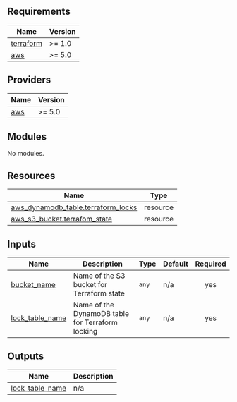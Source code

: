 ## Requirements

| Name | Version |
|------|---------|
| <a name="requirement_terraform"></a> [terraform](#requirement\_terraform) | >= 1.0 |
| <a name="requirement_aws"></a> [aws](#requirement\_aws) | >= 5.0 |

## Providers

| Name | Version |
|------|---------|
| <a name="provider_aws"></a> [aws](#provider\_aws) | >= 5.0 |

## Modules

No modules.

## Resources

| Name | Type |
|------|------|
| [aws_dynamodb_table.terraform_locks](https://registry.terraform.io/providers/hashicorp/aws/latest/docs/resources/dynamodb_table) | resource |
| [aws_s3_bucket.terrafom_state](https://registry.terraform.io/providers/hashicorp/aws/latest/docs/resources/s3_bucket) | resource |

## Inputs

| Name | Description | Type | Default | Required |
|------|-------------|------|---------|:--------:|
| <a name="input_bucket_name"></a> [bucket\_name](#input\_bucket\_name) | Name of the S3 bucket for Terraform state | `any` | n/a | yes |
| <a name="input_lock_table_name"></a> [lock\_table\_name](#input\_lock\_table\_name) | Name of the DynamoDB table for Terraform locking | `any` | n/a | yes |

## Outputs

| Name | Description |
|------|-------------|
| <a name="output_lock_table_name"></a> [lock\_table\_name](#output\_lock\_table\_name) | n/a